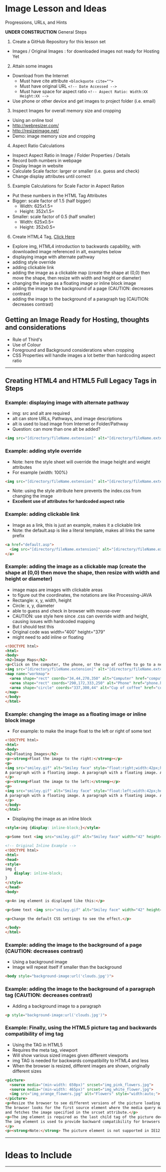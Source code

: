 # Image Lesson and Ideas
Progressions, URLs, and Hints

**UNDER CONSTRUCTION**
General Steps
1. Create a GitHub Repository for this lesson set
  - Images / Original Images : for downloaded images not ready for Hosting Yet
2. Attain some images
  - Download from the Internet
    - Must have cite attribute `<blockquote cite="">`
    - Must have original URL `<!-- Date Accessed -->`
    - Must have space for aspect ratio `<!-- Aspect Ratio: Width:XX Height:XX -->`
  - Use phone or other device and get images to project folder (i.e. email)
3. Inspect Images for overall memory size and cropping
  - Using an online tool
  - http://webresizer.com/
  - http://resizeimage.net/
  - Demo: image memory size and cropping
4. Aspect Ratio Calculations
  - Inspect Aspect Ratio in Image / Folder Properties / Details
  - Record both numbers in webpage
  - Display Image in website
  - Calculate Scale factor: larger or smaller (i.e. guess and check)
  - Change display attributes until correct
5. Example Calculations for Scale Factor in Aspect Ration
  - Put these numbers in the HTML Tag Attributes
  - Bigger: scale factor of 1.5 (half bigger)
    - Width: 625x1.5=
    - Height: 352x1.5=
  - Smaller: scale factor of 0.5 (half smaller)
    - Width: 625x0.5=
    - Height: 352x0.5=
6. Create HTML4 Tag, <a href="">Click Here</a>
  - Explore img, HTML4 introduction to backwards capability, with downloaded image referenced in alt, examples below
  - displaying image with alternate pathway
  - adding style override
  - adding clickable link
  - adding the image as a clickable map (create the shape at (0,0) then move the shape, then resize with width and height or diameter)
  - changing the image as a floating image or inline block image
  - adding the image to the background of a page (CAUTION: decreases contrast)
  - adding the image to the background of a paragraph tag (CAUTION: decreases contrast)

## Getting an Image Ready for Hosting, thoughts and considerations
- Rule of Third's
- Use of Colour
- Foreground and Background considerations when cropping
- CSS Properties will handle images a lot better than hardcoding aspect ratio

---

## Creating HTML4 and HTML5 Full Legacy Tags in Steps

### Example: displaying image with alternate pathway
- img: src and alt are required
- alt can store URLs, Pathways, and image descriptions
- alt is used to load image from Internet or Folder/Pathway
- Question: can more than one alt be added?

```HTML
<img src="[directory/fileName.extension]" alt="[directory/fileName.extension] | [Image Description]" title="[HoverOver Display]]" height="[Number in Pixels, i.e. 100]" width="100"/>
```

### Example: adding style override
- Note: here the style sheet will override the image height and weight attributes
- For example {width: 100%}

```HTML
<img src="[directory/fileName.extension]" alt="[directory/fileName.extension] | [Image Description]" title="My Profile" style="height:100px;width:100px"/>
```
- Note: using the style attribute here prevents the index.css from changing the image
- **Excellent use of attributes for hardcoded aspect ratio**

### Example: adding clickable link
- Image as a link, this is just an example, makes it a clickable link
- Note: the default.asp is like a literal template, makes all links the same prefix

```HTML
<a href="default.asp">
  <img src="[directory/fileName.extension]" alt="[directory/fileName.extension] | [Image Description]" title="My Profile" style="height:100px;width:100px">
</a>
```

### Example: adding the image as a clickable map (create the shape at (0,0) then move the shape, then resize with width and height or diameter)
- image maps are images with clickable areas
- to figure out the coordinates, the notations are like Processing-JAVA
- Rectangle: x, y, width, height
- Circle: x, y, diameter
- able to guess and check in browser with mouse-over
- CAUTION: use style here since .css can override width and height, causing issues with hardcoded mapping
- But I should test this
- Original code was width="400" height="379"
- might need to add inline or floating

```HTML
<!DOCTYPE html>
<html>
<body>
<h2>Image Maps</h2>
<p>Click on the computer, the phone, or the cup of coffee to go to a new page and read more about the topic:</p>
<img src="[directory/fileName.extension]" alt="[directory/fileName.extension] | [Image Description]" title="My Profile" usemap="#workmap" style="height:400px;width:379px">
<map name="workmap">
  <area shape="rect" coords="34,44,270,350" alt="Computer" href="computer.htm">
  <area shape="rect" coords="290,172,333,250" alt="Phone" href="phone.htm">
  <area shape="circle" coords="337,300,44" alt="Cup of coffee" href="coffee.htm">
</map>
</body>
</html>
```

### Example: changing the image as a floating image or inline block image
- For example: to make the image float to the left or right of some text

```HTML
<!DOCTYPE html>
<html>
<body>
<h2>Floating Images</h2>
<p><strong>Float the image to the right:</strong></p>
<p>
<img src="smiley.gif" alt="Smiley face" style="float:right;width:42px;height:42px;">
A paragraph with a floating image. A paragraph with a floating image. A paragraph with a floating image.
</p>
<p><strong>Float the image to the left:</strong></p>
<p>
<img src="smiley.gif" alt="Smiley face" style="float:left;width:42px;height:42px;">
A paragraph with a floating image. A paragraph with a floating image. A paragraph with a floating image.  
</p>
</body>
</html>
```

- Displaying the image as an inline block

```HTML
<style>img {display: inline-block;}</style>

<p>Some text <img src="smiley.gif" alt="Smiley face" width="42" height="42"> some text.</p>
```

```HTML
<!-- Original Inline Example -->
<!DOCTYPE html>
<html>
<head>
<style>
img {
    display: inline-block;
}
</style>
</head>
<body>

<p>An img element is displayed like this:</p>

<p>Some text <img src="smiley.gif" alt="Smiley face" width="42" height="42"> some text.</p>

<p>Change the default CSS settings to see the effect.</p>

</body>
</html>
```

### Example: adding the image to the background of a page (CAUTION: decreases contrast)
- Using a background image
- Image will repeat itself if smaller than the background

```HTML
<body style="background-image:url('clouds.jpg')">
```

### Example: adding the image to the background of a paragraph tag (CAUTION: decreases contrast)
- Adding a background image to a paragraph

```HTML
<p style="background-image:url('clouds.jpg')">
```

### Example: Finally, using the HTML5 picture tag and backwards compatibility of img tag
- Using the <picture> TAG in HTML5
- Requires the meta tag, viewport
- Will show various sized images given different viewports
- img TAG is needed for backwards compatibility to HTML4 and less
- When the browser is resized, different images are shown, originally different sizes

```HTML
<picture>
  <source media="(min-width: 650px)" srcset="img_pink_flowers.jpg">
  <source media="(min-width: 465px)" srcset="img_white_flower.jpg">
  <img src="img_orange_flowers.jpg" alt="Flowers" style="width:auto;">
</picture>
<p>Resize the browser to see different versions of the picture loading at different viewport sizes.
The browser looks for the first source element where the media query matches the user's current viewport width,
and fetches the image specified in the srcset attribute.</p>
<p>The img element is required as the last child tag of the picture declaration block.
The img element is used to provide backward compatibility for browsers that do not support the picture element, or if none of the source tags matched.
</p>
<p><strong>Note:</strong> The picture element is not supported in IE12 and earlier or Safari 9.0 and earlier.</p>
```

---

# Ideas to Include


---
